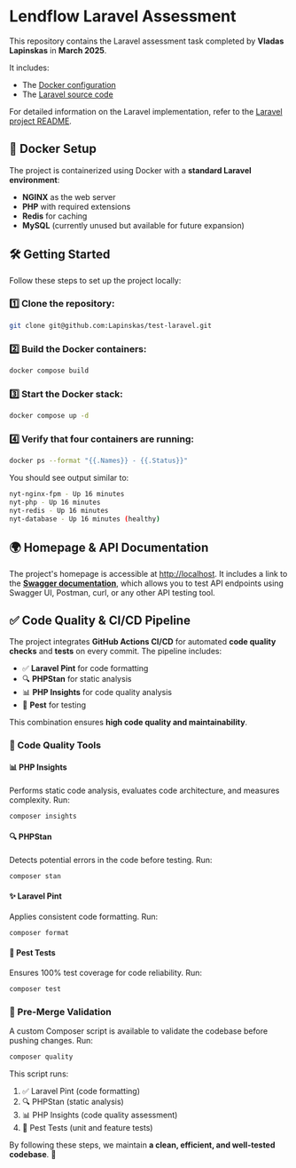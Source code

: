 # Lendflow Laravel Assessment

This repository contains the Laravel assessment task completed by **Vladas Lapinskas** in **March 2025**.

It includes:
- The [Docker configuration](https://github.com/Lapinskas/test-laravel/blob/main/docker-compose.yml)
- The [Laravel source code](https://github.com/Lapinskas/test-laravel/blob/main/source/README.md)

For detailed information on the Laravel implementation, refer to the [Laravel project README](https://github.com/Lapinskas/test-laravel/blob/main/source/README.md).

## 🚀 Docker Setup
The project is containerized using Docker with a **standard Laravel environment**:
- **NGINX** as the web server
- **PHP** with required extensions
- **Redis** for caching
- **MySQL** (currently unused but available for future expansion)

## 🛠 Getting Started
Follow these steps to set up the project locally:

### 1️⃣ Clone the repository:
```sh
git clone git@github.com:Lapinskas/test-laravel.git
```

### 2️⃣ Build the Docker containers:
```sh
docker compose build
```

### 3️⃣ Start the Docker stack:
```sh
docker compose up -d
```

### 4️⃣ Verify that four containers are running:
```sh
docker ps --format "{{.Names}} - {{.Status}}"
```
You should see output similar to:
```sh
nyt-nginx-fpm - Up 16 minutes
nyt-php - Up 16 minutes
nyt-redis - Up 16 minutes
nyt-database - Up 16 minutes (healthy)
```

## 🌍 Homepage & API Documentation
The project's homepage is accessible at [http://localhost](http://localhost). It includes a link to the [**Swagger documentation**](http://localhost/api/documentation), which allows you to test API endpoints using Swagger UI, Postman, curl, or any other API testing tool.

## ✅ Code Quality & CI/CD Pipeline
The project integrates **GitHub Actions CI/CD** for automated **code quality checks** and **tests** on every commit. The pipeline includes:
- ✅ **Laravel Pint** for code formatting
- 🔍 **PHPStan** for static analysis
- 📊 **PHP Insights** for code quality analysis
- 🧪 **Pest** for testing

This combination ensures **high code quality and maintainability**.

### 🔎 Code Quality Tools
#### 📊 PHP Insights
Performs static code analysis, evaluates code architecture, and measures complexity.
Run:
```sh
composer insights
```

#### 🔍 PHPStan
Detects potential errors in the code before testing.
Run:
```sh
composer stan
```

#### ✨ Laravel Pint
Applies consistent code formatting.
Run:
```sh
composer format
```

#### 🧪 Pest Tests
Ensures 100% test coverage for code reliability.
Run:
```sh
composer test
```

### 🔄 Pre-Merge Validation
A custom Composer script is available to validate the codebase before pushing changes. Run:
```sh
composer quality
```
This script runs:
1. ✅ Laravel Pint (code formatting)
2. 🔍 PHPStan (static analysis)
3. 📊 PHP Insights (code quality assessment)
4. 🧪 Pest Tests (unit and feature tests)

By following these steps, we maintain **a clean, efficient, and well-tested codebase**. 🚀

